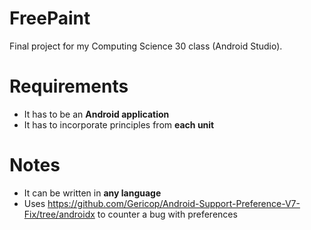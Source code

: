 # FreePaint
Final project for my Computing Science 30 class (Android Studio).

# Requirements
- It has to be an **Android application**
- It has to incorporate principles from **each unit**

# Notes
- It can be written in **any language**
- Uses https://github.com/Gericop/Android-Support-Preference-V7-Fix/tree/androidx to counter a bug with preferences